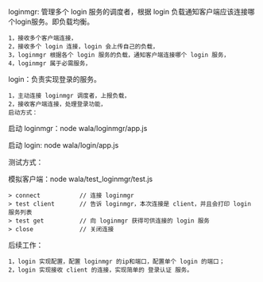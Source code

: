 
loginmgr: 管理多个 login 服务的调度者，根据 login 负载通知客户端应该连接哪个login服务。即负载均衡。
    
    1，接收多个客户端连接，
    2，接收多个 login 连接，login 会上传自己的负载，
    3，loginmgr 根据各个 login 服务的负载，通知客户端连接哪个 login 服务，
    4，loginmgr 属于必需服务，

login：负责实现登录的服务。

    1，主动连接 loginmgr 调度者，上报负载，
    2，接收客户端连接，处理登录功能，
    启动方式：

启动 loginmgr：node wala/loginmgr/app.js

启动 login: node wala/login/app.js

测试方式：

  模拟客户端：node wala/test_loginmgr/test.js
  
    > connect           // 连接 loginmgr
    > test client       // 告诉 loginmgr，本次连接是 client，并且会打印 login 服务列表
    > test get          // 向 loginmgr 获得可供连接的 login 服务
    > close             // 关闭连接

后续工作：

    1，login 实现配置，配置 loginmgr 的ip和端口，配置单个 login 的端口；
    2，login 实现接收 client 的连接，实现简单的 登录认证 服务。
    
